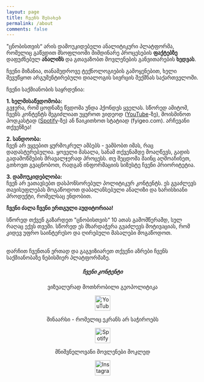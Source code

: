```yaml
---
layout: page
title: ჩვენს შესახებ
permalink: /about
comments: false
---
```


<!-- <a href="">Link here</a> -->

<div class="row justify-content-between">
<div class="col-md-8 pr-5">

<p>"ცნობისთვის“ არის დამოუკიდებელი ანალიტიკური პლატფორმა, რომელიც გაწვდით მსოფლიოში მიმდინარე პროცესების <b>ფაქტებზე</b> დაფუძნებულ <b>ანალიზს</b> და გთავაზობთ მოვლენების განვითარების <b>ხედვას</b>.</p>

<p>ჩვენი მიზანია, თანამედროვე ტექნოლოგიების გამოყენებით, ხელი შევუწყოთ არგუმენტირებული დიალოგის სივრცის შექმნას საქართველოში.</p>

<p>ჩვენი საქმიანობის საყრდენია:</p>

<p><b>1. ხელმისაწვდომობა:</b>
<br>
გვჯერა, რომ ცოდნაზე წვდომა უნდა ჰქონდეს ყველას. სწორედ ამიტომ, ჩვენს კონტენტს შეგიძლიათ უყუროთ ვიდეოდ (<a href="https://www.youtube.com/@FYI_Geo">YouTube</a>-ზე), მოისმინოთ პოდკასტად (<a href="https://open.spotify.com/show/6FYiRIQhYucotVVtM2qqbR">Spotify</a>-ზე) ან წაიკითხოთ სტატიად (fyigeo.com). არჩევანი თქვენზეა!</p>

<p><b>2. სანდოობა:</b>
<br>
ჩვენ არ ვყვებით ყურმოკრულ ამბებს - ვამბობთ იმას, რაც დადასტურებულია. ყოველი მასალა, სანამ თქვენამდე მოაღწევს, გადის გადამოწმების მრავალჯერად პროცესს. თუ შეცდომა მაინც აღმოაჩინეთ, გთხოვთ გვაცნობოთ, რადგან ინფორმაციის სიზუსტე ჩვენი პრიორიტეტია.</p>
<p>
<b>3. დამოუკიდებლობა:</b>
<br>
ჩვენ არ ვათავსებთ დასპონსორებულ პოლიტიკურ კონტენტს. ეს გვაძლევს თავისუფლებას მოგაწოდოთ დაბალანსებული ანალიზი და ხარისხიანი პროდუქტი, რომელსაც ენდობით.</p>
<p>
<b>ჩვენი ძალა ჩვენი ერთგული აუდიტორიაა!</b>
</p>
სწორედ თქვენ გაზარდეთ "ცნობისთვის“ 10 ათას გამომწერამდ, სულ რაღაც ექვს თვეში. სწორედ ეს მხარდაჭერა გვაძლევს მოტივაციას, რომ კიდევ უფრო საინტერესო და ღირებული მასალები მოგაწოდოთ.
<p><br>
დარჩით ჩვენთან ერთად და გაგვიზიარეთ თქვენი აზრები ჩვენს საქმიანობაზე ნებისმიერ პლატფორმაზე.
</p>
</div>

<div class="col-md-4">

<div style="text-align: center;">
<div class="sticky-top sticky-top-80">
<h5> ჩვენი კონტენტი </h5>

<div style="text-align: center;">

<p> ვიზუალურად მოთხრობილი გეოპოლიტიკა </p>

<p style="text-align:center">
  <a href="https://www.youtube.com/@FYI_Geo" target="_blank">
    <img src="https://upload.wikimedia.org/wikipedia/commons/b/b8/YouTube_Logo_2017.svg" alt="YouTube" height="40">
  </a>
<div style="text-align: center;">
<p>შინაარსი - რომელიც ეკრანს არ საჭიროებს </p>

<p style="text-align:center">
  <a href="https://open.spotify.com/show/6FYiRIQhYucotVVtM2qqbR" target="_blank">
    <img src="https://upload.wikimedia.org/wikipedia/commons/2/26/Spotify_logo_with_text.svg" alt="Spotify" height="40">
  </a>

  <div style="text-align: center;">
<p>მნიშვნელოვანი მოვლენები მოკლედ</p>

  <div style="text-align: center;">
  <a href="https://www.instagram.com/fyi_geo/" target="_blank">
    <img src="https://upload.wikimedia.org/wikipedia/commons/a/a5/Instagram_icon.png" alt="Instagram" height="40">
  </a>
  <!-- <a href="https://tiktok.com/@YOUR_USERNAME" target="_blank">
    <img src="https://upload.wikimedia.org/wikipedia/en/0/0a/TikTok_logo.svg" alt="TikTok" height="40">
  </a> -->
  <a target="_blank" href="https://www.tiktok.com/@fyi_geo" class="btn btn-dark"><i class="fab fa-tiktok"></i></a>

